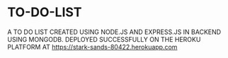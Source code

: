 # TO-DO-LIST
A TO DO LIST CREATED USING NODE.JS AND EXPRESS.JS IN BACKEND USING MONGODB.
DEPLOYED SUCCESSFULLY ON THE HEROKU PLATFORM AT   https://stark-sands-80422.herokuapp.com
